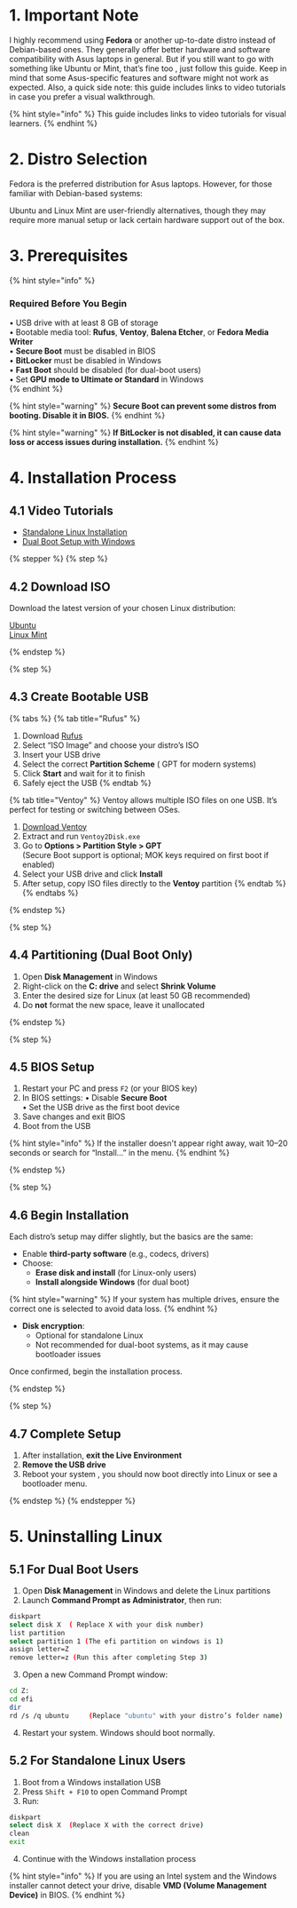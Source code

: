 # 1. Important Note

I highly recommend using **Fedora** or another up-to-date distro instead of Debian-based ones. They generally offer better hardware and software compatibility with Asus laptops in general.
But if you still want to go with something like Ubuntu or Mint, that’s fine too , just follow this guide. Keep in mind that some Asus-specific features and software might not work as expected.
Also, a quick side note: this guide includes links to video tutorials in case you prefer a visual walkthrough.

{% hint style="info" %}
This guide includes links to video tutorials for visual learners.
{% endhint %}

# 2. Distro Selection

Fedora is the preferred distribution for Asus laptops. However, for those familiar with Debian-based systems:

Ubuntu and Linux Mint are user-friendly alternatives, though they may require more manual setup or lack certain hardware support out of the box.

# 3. Prerequisites

{% hint style="info" %}
### Required Before You Begin

• USB drive with at least 8 GB of storage  
• Bootable media tool: **Rufus**, **Ventoy**, **Balena Etcher**, or **Fedora Media Writer**  
• **Secure Boot** must be disabled in BIOS  
• **BitLocker** must be disabled in Windows  
• **Fast Boot** should be disabled (for dual-boot users)  
• Set **GPU mode to Ultimate or Standard** in Windows  
{% endhint %}

{% hint style="warning" %}
**Secure Boot can prevent some distros from booting. Disable it in BIOS.**
{% endhint %}

{% hint style="warning" %}
**If BitLocker is not disabled, it can cause data loss or access issues during installation.**
{% endhint %}

# 4. Installation Process

## 4.1 Video Tutorials

- [Standalone Linux Installation](https://youtu.be/WiW4KN2rNZY?si)  
- [Dual Boot Setup with Windows](https://youtu.be/mXyN1aJYefc?si)

{% stepper %}
{% step %}

## 4.2 Download ISO

Download the latest version of your chosen Linux distribution:

[Ubuntu](https://ubuntu.com/download)  
[Linux Mint](https://linuxmint.com/download.php)  

{% endstep %}

{% step %}

## 4.3 Create Bootable USB

{% tabs %}
{% tab title="Rufus" %}
1. Download [Rufus](https://rufus.ie/)  
2. Select “ISO Image” and choose your distro’s ISO  
3. Insert your USB drive  
4. Select the correct **Partition Scheme** ( GPT for modern systems)  
5. Click **Start** and wait for it to finish  
6. Safely eject the USB
{% endtab %}

{% tab title="Ventoy" %}
Ventoy allows multiple ISO files on one USB. It’s perfect for testing or switching between OSes.

1. [Download Ventoy](https://github.com/ventoy/ventoy/releases)  
2. Extract and run `Ventoy2Disk.exe`  
3. Go to **Options > Partition Style > GPT**  
   (Secure Boot support is optional; MOK keys required on first boot if enabled)  
4. Select your USB drive and click **Install**  
5. After setup, copy ISO files directly to the **Ventoy** partition
{% endtab %}
{% endtabs %}

{% endstep %}

{% step %}

## 4.4 Partitioning (Dual Boot Only)

1. Open **Disk Management** in Windows  
2. Right-click on the **C: drive** and select **Shrink Volume**  
3. Enter the desired size for Linux (at least 50 GB recommended)  
4. Do **not** format the new space, leave it unallocated

{% endstep %}

{% step %}

## 4.5 BIOS Setup

1. Restart your PC and press `F2` (or your BIOS key)  
2. In BIOS settings:
   • Disable **Secure Boot**  
   • Set the USB drive as the first boot device  
3. Save changes and exit BIOS  
4. Boot from the USB

{% hint style="info" %}
If the installer doesn't appear right away, wait 10–20 seconds or search for “Install...” in the menu.
{% endhint %}

{% endstep %}

{% step %}

## 4.6 Begin Installation

Each distro’s setup may differ slightly, but the basics are the same:

- Enable **third-party software** (e.g., codecs, drivers)
- Choose:
  - **Erase disk and install** (for Linux-only users)
  - **Install alongside Windows** (for dual boot)

{% hint style="warning" %}
If your system has multiple drives, ensure the correct one is selected to avoid data loss.
{% endhint %}

- **Disk encryption**:
  - Optional for standalone Linux
  - Not recommended for dual-boot systems, as it may cause bootloader issues

Once confirmed, begin the installation process.

{% endstep %}

{% step %}

## 4.7 Complete Setup

1. After installation, **exit the Live Environment**  
2. **Remove the USB drive**  
3. Reboot your system , you should now boot directly into Linux or see a bootloader menu.

{% endstep %}
{% endstepper %}

# 5. Uninstalling Linux

## 5.1 For Dual Boot Users

1. Open **Disk Management** in Windows and delete the Linux partitions  
2. Launch **Command Prompt as Administrator**, then run:

```bash
diskpart
select disk X  ( Replace X with your disk number)
list partition
select partition 1 (The efi partition on windows is 1)
assign letter=Z
remove letter=z (Run this after completing Step 3)
```

3. Open a new Command Prompt window:

```bash
cd Z:
cd efi
dir
rd /s /q ubuntu     (Replace "ubuntu" with your distro’s folder name)
```

4. Restart your system. Windows should boot normally.

## 5.2 For Standalone Linux Users

1. Boot from a Windows installation USB  
2. Press `Shift + F10` to open Command Prompt  
3. Run:

```bash
diskpart
select disk X  (Replace X with the correct drive)
clean
exit
```

4. Continue with the Windows installation process

{% hint style="info" %}
If you are using an Intel system and the Windows installer cannot detect your drive, disable **VMD (Volume Management Device)** in BIOS.
{% endhint %}

